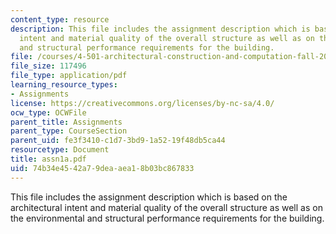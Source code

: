 ```yaml
---
content_type: resource
description: This file includes the assignment description which is based on the architectural
  intent and material quality of the overall structure as well as on the environmental
  and structural performance requirements for the building.
file: /courses/4-501-architectural-construction-and-computation-fall-2005/74b34e4542a79deaaea18b03bc867833_assn1a.pdf
file_size: 117496
file_type: application/pdf
learning_resource_types:
- Assignments
license: https://creativecommons.org/licenses/by-nc-sa/4.0/
ocw_type: OCWFile
parent_title: Assignments
parent_type: CourseSection
parent_uid: fe3f3410-c1d7-3bd9-1a52-19f48db5ca44
resourcetype: Document
title: assn1a.pdf
uid: 74b34e45-42a7-9dea-aea1-8b03bc867833
---
```

This file includes the assignment description which is based on the architectural intent and material quality of the overall structure as well as on the environmental and structural performance requirements for the building.